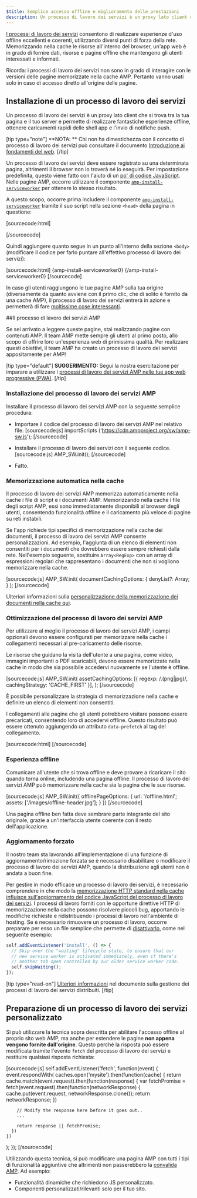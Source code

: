 ```yaml
---
$title: Semplice accesso offline e miglioramento delle prestazioni
description: Un processo di lavoro dei servizi è un proxy lato client che si trova tra la tua pagina e il tuo server e permette di realizzare fantastiche esperienze offline, ottenere caricamenti rapidi ...
---
```


[I processi di lavoro dei servizi](https://developer.mozilla.org/en-US/docs/Web/API/Service_Worker_API) consentono di realizzare esperienze d'uso offline eccellenti e coerenti, utilizzando diversi punti di forza della rete. Memorizzando nella cache le risorse all'interno del browser, un'app web è in grado di fornire dati, risorse e pagine offline che mantengono gli utenti interessati e informati.

Ricorda: i processi di lavoro dei servizi non sono in grado di interagire con le versioni delle pagine memorizzate nella cache AMP. Pertanto vanno usati solo in caso di accesso diretto all'origine delle pagine.

## Installazione di un processo di lavoro dei servizi

Un processo di lavoro dei servizi è un proxy lato client che si trova tra la tua pagina e il tuo server e permette di realizzare fantastiche esperienze offline, ottenere caricamenti rapidi delle shell app e l'invio di notifiche push.

[tip type="note"] **NOTA: ** Chi non ha dimestichezza con il concetto di processo di lavoro dei servizi può consultare il documento [Introduzione ai fondamenti del web](https://developers.google.com/web/fundamentals/getting-started/primers/service-workers). [/tip]

Un processo di lavoro dei servizi deve essere registrato su una determinata pagina, altrimenti il browser non lo troverà né lo eseguirà. Per impostazione predefinita, questo viene fatto con l'aiuto di un [po' di codice JavaScript](https://developers.google.com/web/fundamentals/instant-and-offline/service-worker/registration). Nelle pagine AMP, occorre utilizzare il componente [`amp-install-serviceworker`](../../../documentation/components/reference/amp-install-serviceworker.md) per ottenere lo stesso risultato.

A questo scopo, occorre prima includere il componente [`amp-install-serviceworker`](../../../documentation/components/reference/amp-install-serviceworker.md) tramite il suo script nella sezione `<head>` della pagina in questione:

[sourcecode:html]

<script async="" custom-element="amp-install-serviceworker" src="https://cdn.ampproject.org/v0/amp-install-serviceworker-0.1.js"></script>

[/sourcecode]

Quindi aggiungere quanto segue in un punto all'interno della sezione `<body>` (modificare il codice per farlo puntare all'effettivo processo di lavoro dei servizi):

[sourcecode:html] {amp-install-serviceworker0} {/amp-install-serviceworker0} [/sourcecode]

In caso gli utenti raggiungono le tue pagine AMP sulla tua origine (diversamente da quanto avviene con il primo clic, che di solito è fornito da una cache AMP), il processo di lavoro dei servizi entrerà in azione e permetterà di fare [moltissime cose interessanti](https://developers.google.com/web/fundamentals/instant-and-offline/offline-ux).

##Il processo di lavoro dei servizi AMP

Se sei arrivato a leggere queste pagine, stai realizzando pagine con contenuti AMP. Il team AMP mette sempre gli utenti al primo posto, allo scopo di offrire loro un'esperienza web di primissima qualità. Per realizzare questi obiettivi, il team AMP ha creato un processo di lavoro dei servizi appositamente per AMP!

[tip type="default"] **SUGGERIMENTO:** Segui la nostra esercitazione per imparare a utilizzare i [processi di lavoro dei servizi AMP nelle tue app web progressive (PWA)](/content/amp-dev/documentation/guides-and-tutorials/optimize-measure/amp_to_pwa.md). [/tip]

### Installazione del processo di lavoro dei servizi AMP

Installare il processo di lavoro dei servizi AMP con la seguente semplice procedura:

- Importare il codice del processo di lavoro dei servizi AMP nel relativo file. [sourcecode:js] importScripts ('https://cdn.ampproject.org/sw/amp-sw.js'); [/sourcecode]

- Installare il processo di lavoro dei servizi con il seguente codice. [sourcecode:js] AMP_SW.init(); [/sourcecode]

- Fatto.

### Memorizzazione automatica nella cache

Il processo di lavoro dei servizi AMP memorizza automaticamente nella cache i file di script e i documenti AMP. Memorizzando nella cache i file degli script AMP, essi sono immediatamente disponibili al browser degli utenti, consentendo funzionalità offline e il caricamento più veloce di pagine su reti instabili.

Se l'app richiede tipi specifici di memorizzazione nella cache dei documenti, il processo di lavoro dei servizi AMP consente personalizzazioni. Ad esempio, l'aggiunta di un elenco di elementi non consentiti per i documenti che dovrebbero essere sempre richiesti dalla rete. Nell'esempio seguente, sostituire `Array<RegExp>` con un array di espressioni regolari che rappresentano i documenti che non si vogliono memorizzare nella cache.

[sourcecode:js] AMP_SW.init( documentCachingOptions: { denyList?: Array<regexp>; } ); [/sourcecode]</regexp>

Ulteriori informazioni sulla [personalizzazione della memorizzazione dei documenti nella cache qui](https://github.com/ampproject/amp-sw/tree/master/src/modules/document-caching).

### Ottimizzazione del processo di lavoro dei servizi AMP

Per utilizzare al meglio il processo di lavoro dei servizi AMP, i campi opzionali devono essere configurati per memorizzare nella cache i collegamenti necessari al pre-caricamento delle risorse.

Le risorse che guidano la visita dell'utente a una pagina, come video, immagini importanti o PDF scaricabili, devono essere memorizzate nella cache in modo che sia possibile accedervi nuovamente se l'utente è offline.

[sourcecode:js] AMP_SW.init( assetCachingOptions: [{ regexp: /.(png|jpg)/, cachingStrategy: 'CACHE_FIRST' }], ); [/sourcecode]

È possibile personalizzare la strategia di memorizzazione nella cache e definire un elenco di elementi non consentiti.

I collegamenti alle pagine che gli utenti potrebbero visitare possono essere precaricati, consentendo loro di accedervi offline. Questo risultato può essere ottenuto aggiungendo un attributo `data-prefetch` al tag del collegamento.

[sourcecode:html] <a href="...." data-rel="prefetch"></a> [/sourcecode]

### Esperienza offline

Comunicare all'utente che si trova offline e deve provare a ricaricare il sito quando torna online, includendo una pagina offline. Il processo di lavoro dei servizi AMP può memorizzare nella cache sia la pagina che le sue risorse.

[sourcecode:js] AMP_SW.init({ offlinePageOptions: { url: '/offline.html'; assets: ['/images/offline-header.jpg']; } }) [/sourcecode]

Una pagina offline ben fatta deve sembrare parte integrante del sito originale, grazie a un'interfaccia utente coerente con il resto dell'applicazione.

### Aggiornamento forzato

Il nostro team sta lavorando all'implementazione di una funzione di aggiornamento/rimozione forzata se è necessario disabilitare o modificare il processo di lavoro dei servizi AMP, quando la distribuzione agli utenti non è andata a buon fine.

Per gestire in modo efficace un processo di lavoro dei servizi, è necessario comprendere in che modo la [memorizzazione HTTP standard nella cache influisce sull'aggiornamento del codice JavaScript del processo di lavoro dei servizi](https://developers.google.com/web/updates/2018/06/fresher-sw). I processi di lavoro forniti con le opportune direttive HTTP di memorizzazione nella cache possono risolvere piccoli bug, apportando le modifiche richieste e ridistribuendo i processi di lavoro nell'ambiente di hosting. Se è necessario rimuovere un processo di lavoro, occorre preparare per esso un file semplice che permette di [disattivarlo](https://en.wikipedia.org/wiki/NOP), come nel seguente esempio:

```js
self.addEventListener('install', () => {
  // Skip over the "waiting" lifecycle state, to ensure that our
  // new service worker is activated immediately, even if there's
  // another tab open controlled by our older service worker code.
  self.skipWaiting();
});
```

[tip type="read-on"] [Ulteriori informazioni](https://stackoverflow.com/questions/33986976/how-can-i-remove-a-buggy-service-worker-or-implement-a-kill-switch/38980776#38980776) nel documento sulla gestione dei processi di lavoro dei servizi distribuiti. [/tip]

## Preparazione di un processo di lavoro dei servizi personalizzato

Si può utilizzare la tecnica sopra descritta per abilitare l'accesso offline al proprio sito web AMP, ma anche per estendere le pagine **non appena vengono fornite dall'origine**. Questo perché la risposta può essere modificata tramite l'evento `fetch` del processo di lavoro dei servizi e restituire qualsiasi risposta richiesta:

[sourcecode:js] self.addEventListener('fetch', function(event) { event.respondWith( caches.open('mysite').then(function(cache) { return cache.match(event.request).then(function(response) { var fetchPromise = fetch(event.request).then(function(networkResponse) { cache.put(event.request, networkResponse.clone()); return networkResponse; })

```
    // Modify the response here before it goes out..
    ...

    return response || fetchPromise;
  })
})
```

); }); [/sourcecode]

Utilizzando questa tecnica, si può modificare una pagina AMP con tutti i tipi di funzionalità aggiuntive che altrimenti non passerebbero la [convalida AMP](../../../documentation/guides-and-tutorials/learn/validation-workflow/validate_amp.md). Ad esempio:

- Funzionalità dinamiche che richiedono JS personalizzato.
- Componenti personalizzati/rilevanti solo per il tuo sito.
